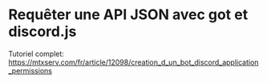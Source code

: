 # Requêter une API JSON avec got et discord.js

Tutoriel complet: https://mtxserv.com/fr/article/12098/creation_d_un_bot_discord_application_permissions

